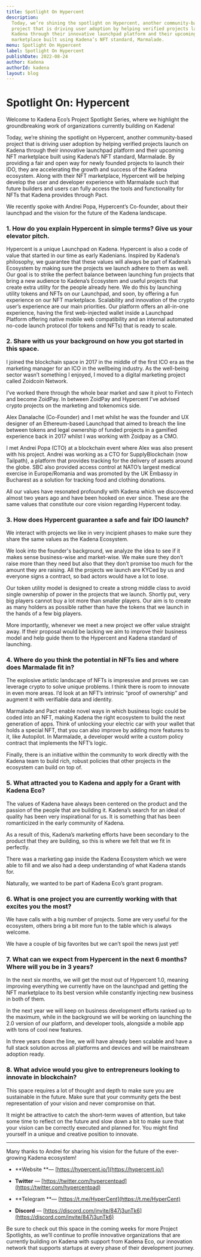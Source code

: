 ```yaml
---
title: Spotlight On Hypercent
description:
  Today, we’re shining the spotlight on Hypercent, another community-based
  project that is driving user adoption by helping verified projects launch on
  Kadena through their innovative launchpad platform and their upcoming NFT
  marketplace built using Kadena’s NFT standard, Marmalade.
menu: Spotlight On Hypercent
label: Spotlight On Hypercent
publishDate: 2022-08-24
author: Kadena
authorId: kadena
layout: blog
---
```


# Spotlight On: Hypercent

Welcome to Kadena Eco’s Project Spotlight Series, where we highlight the
groundbreaking work of organizations currently building on Kadena!

Today, we’re shining the spotlight on Hypercent, another community-based project
that is driving user adoption by helping verified projects launch on Kadena
through their innovative launchpad platform and their upcoming NFT marketplace
built using Kadena’s NFT standard, Marmalade. By providing a fair and open way
for newly founded projects to launch their IDO, they are accelerating the growth
and success of the Kadena ecosystem. Along with their NFT marketplace, Hypercent
will be helping develop the user and developer experience with Marmalade such
that future builders and users can fully access the tools and functionality for
NFTs that Kadena provides through Pact.

We recently spoke with Andrei Popa, Hypercent’s Co-founder, about their
launchpad and the vision for the future of the Kadena landscape.

### 1. How do you explain Hypercent in simple terms? Give us your elevator pitch.

Hypercent is a unique Launchpad on Kadena. Hypercent is also a code of value
that started in our time as early Kadenians. Inspired by Kadena’s philosophy, we
guarantee that these values will always be part of Kadena’s Ecosystem by making
sure the projects we launch adhere to them as well. Our goal is to strike the
perfect balance between launching fun projects that bring a new audience to
Kadena’s Ecosystem and useful projects that create extra utility for the people
already here. We do this by launching utility tokens and NFTs on our Launchpad,
and soon, by offering a fun experience on our NFT marketplace. Scalability and
innovation of the crypto user’s experience are our main priorities. Our platform
offers an all-in-one experience, having the first web-injected wallet inside a
Launchpad Platform offering native mobile web compatibility and an internal
automated no-code launch protocol (for tokens and NFTs) that is ready to scale.

### 2. Share with us your background on how you got started in this space.

I joined the blockchain space in 2017 in the middle of the first ICO era as the
marketing manager for an ICO in the wellbeing industry. As the well-being sector
wasn’t something I enjoyed, I moved to a digital marketing project called
Zoidcoin Network.

I’ve worked there through the whole bear market and saw it pivot to Fintech and
become ZoidPay. In between ZoidPay and Hypercent I’ve advised crypto projects on
the marketing and tokenomics side.

Alex Danalache (Co-Founder) and I met whilst he was the founder and UX designer
of an Ethereum-based Launchpad that aimed to breach the line between tokens and
legal ownership of funded projects in a gamified experience back in 2017 whilst
I was working with Zoidpay as a CMO.

I met Andrei Popa (CTO) at a blockchain event where Alex was also present with
his project. Andrei was working as a CTO for SupplyBlockchain (now Tailpath), a
platform that provides tracking for the delivery of assets around the globe. SBC
also provided access control at NATO’s largest medical exercise in
Europe/Romania and was promoted by the UK Embassy in Bucharest as a solution for
tracking food and clothing donations.

All our values have resonated profoundly with Kadena which we discovered almost
two years ago and have been hooked on ever since. These are the same values that
constitute our core vision regarding Hypercent today.

### 3. How does Hypercent guarantee a safe and fair IDO launch?

We interact with projects we like in very incipient phases to make sure they
share the same values as the Kadena Ecosystem.

We look into the founder's background, we analyze the idea to see if it makes
sense business-wise and market-wise. We make sure they don’t raise more than
they need but also that they don’t promise too much for the amount they are
raising. All the projects we launch are KYCed by us and everyone signs a
contract, so bad actors would have a lot to lose.

Our token utility model is designed to create a strong middle class to avoid
single ownership of power in the projects that we launch. Shortly put, very big
players cannot buy a lot more than smaller players. Our aim is to create as many
holders as possible rather than have the tokens that we launch in the hands of a
few big players.

More importantly, whenever we meet a new project we offer value straight away.
If their proposal would be lacking we aim to improve their business model and
help guide them to the Hypercent and Kadena standard of launching.

### 4. Where do you think the potential in NFTs lies and where does Marmalade fit in?

The explosive artistic landscape of NFTs is impressive and proves we can
leverage crypto to solve unique problems. I think there is room to innovate in
even more areas. I’d look at an NFT’s intrinsic “proof of ownership” and augment
it with verifiable data and identity.

Marmalade and Pact enable novel ways in which business logic could be coded into
an NFT, making Kadena the right ecosystem to build the next generation of apps.
Think of unlocking your electric car with your wallet that holds a special NFT,
that you can also improve by adding more features to it, like Autopilot. In
Marmalade, a developer would write a custom policy contract that implements the
NFT’s logic.

Finally, there is an initiative within the community to work directly with the
Kadena team to build rich, robust policies that other projects in the ecosystem
can build on top of.

### 5. What attracted you to Kadena and apply for a Grant with Kadena Eco?

The values of Kadena have always been centered on the product and the passion of
the people that are building it. Kadena’s search for an ideal of quality has
been very inspirational for us. It is something that has been romanticized in
the early community of Kadena.

As a result of this, Kadena’s marketing efforts have been secondary to the
product that they are building, so this is where we felt that we fit in
perfectly.

There was a marketing gap inside the Kadena Ecosystem which we were able to fill
and we also had a deep understanding of what Kadena stands for.

Naturally, we wanted to be part of Kadena Eco’s grant program.

### 6. What is one project you are currently working with that excites you the most?

We have calls with a big number of projects. Some are very useful for the
ecosystem, others bring a bit more fun to the table which is always welcome.

We have a couple of big favorites but we can’t spoil the news just yet!

### 7. What can we expect from Hypercent in the next 6 months? Where will you be in 3 years?

In the next six months, we will get the most out of Hypercent 1.0, meaning
improving everything we currently have on the launchpad and getting the NFT
marketplace to its best version while constantly injecting new business in both
of them.

In the next year we will keep on business development efforts ranked up to the
maximum, while in the background we will be working on launching the 2.0 version
of our platform, and developer tools, alongside a mobile app with tons of cool
new features.

In three years down the line, we will have already been scalable and have a full
stack solution across all platforms and devices and will be mainstream adoption
ready.

### 8. What advice would you give to entrepreneurs looking to innovate in blockchain?

This space requires a lot of thought and depth to make sure you are sustainable
in the future. Make sure that your community gets the best representation of
your vision and never compromise on that.

It might be attractive to catch the short-term waves of attention, but take some
time to reflect on the future and slow down a bit to make sure that your vision
can be correctly executed and planned for. You might find yourself in a unique
and creative position to innovate.

---

Many thanks to Andrei for sharing his vision for the future of the ever-growing
Kadena ecosystem!

- **Website **— [https://hypercent.io/](https://hypercent.io/)

- **Twitter** —
  [https://twitter.com/hypercentpad](https://twitter.com/hypercentpad)

- **Telegram **— [https://t.me/HyperCent](https://t.me/HyperCent)

- **Discord** —
  [https://discord.com/invite/847j3unTk6](https://discord.com/invite/847j3unTk6)

Be sure to check out this space in the coming weeks for more Project Spotlights,
as we’ll continue to profile innovative organizations that are currently
building on Kadena with support from Kadena Eco, our innovation network that
supports startups at every phase of their development journey.
